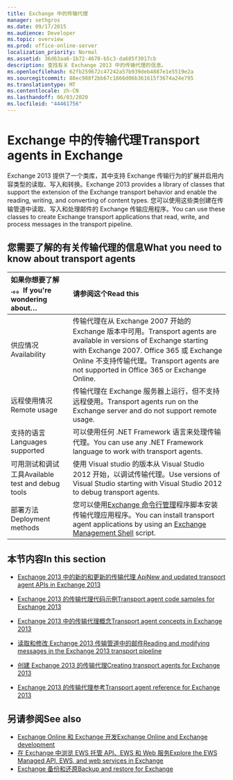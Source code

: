 ```yaml
---
title: Exchange 中的传输代理
manager: sethgros
ms.date: 09/17/2015
ms.audience: Developer
ms.topic: overview
ms.prod: office-online-server
localization_priority: Normal
ms.assetid: 36d63aa6-1b72-4670-b5c3-da685f3017cb
description: 查找有关 Exchange 2013 中的传输代理的信息。
ms.openlocfilehash: 62fb259672c47242a57b939deb4887e1e5519e2a
ms.sourcegitcommit: 88ec988f2bb67c1866d06b361615f3674a24e795
ms.translationtype: MT
ms.contentlocale: zh-CN
ms.lasthandoff: 06/03/2020
ms.locfileid: "44461756"
---
```

# <a name="transport-agents-in-exchange"></a><span data-ttu-id="eea8a-103">Exchange 中的传输代理</span><span class="sxs-lookup"><span data-stu-id="eea8a-103">Transport agents in Exchange</span></span>
  
<span data-ttu-id="eea8a-104">Exchange 2013 提供了一个类库，其中支持 Exchange 传输行为的扩展并启用内容类型的读取、写入和转换。</span><span class="sxs-lookup"><span data-stu-id="eea8a-104">Exchange 2013 provides a library of classes that support the extension of the Exchange transport behavior and enable the reading, writing, and converting of content types.</span></span> <span data-ttu-id="eea8a-105">您可以使用这些类创建在传输管道中读取、写入和处理邮件的 Exchange 传输应用程序。</span><span class="sxs-lookup"><span data-stu-id="eea8a-105">You can use these classes to create Exchange transport applications that read, write, and process messages in the transport pipeline.</span></span>
  
## <a name="what-you-need-to-know-about-transport-agents"></a><span data-ttu-id="eea8a-106">您需要了解的有关传输代理的信息</span><span class="sxs-lookup"><span data-stu-id="eea8a-106">What you need to know about transport agents</span></span>

|<span data-ttu-id="eea8a-107">如果你想要了解 .。。</span><span class="sxs-lookup"><span data-stu-id="eea8a-107">If you're wondering about…</span></span>|<span data-ttu-id="eea8a-108">请参阅这个</span><span class="sxs-lookup"><span data-stu-id="eea8a-108">Read this</span></span>|
|:-----|:-----|
|<span data-ttu-id="eea8a-109">供应情况</span><span class="sxs-lookup"><span data-stu-id="eea8a-109">Availability</span></span>  <br/> |<span data-ttu-id="eea8a-110">传输代理在从 Exchange 2007 开始的 Exchange 版本中可用。</span><span class="sxs-lookup"><span data-stu-id="eea8a-110">Transport agents are available in versions of Exchange starting with Exchange 2007.</span></span> <span data-ttu-id="eea8a-111">Office 365 或 Exchange Online 不支持传输代理。</span><span class="sxs-lookup"><span data-stu-id="eea8a-111">Transport agents are not supported in Office 365 or Exchange Online.</span></span>  <br/> |
|<span data-ttu-id="eea8a-112">远程使用情况</span><span class="sxs-lookup"><span data-stu-id="eea8a-112">Remote usage</span></span>  <br/> |<span data-ttu-id="eea8a-113">传输代理在 Exchange 服务器上运行，但不支持远程使用。</span><span class="sxs-lookup"><span data-stu-id="eea8a-113">Transport agents run on the Exchange server and do not support remote usage.</span></span>  <br/> |
|<span data-ttu-id="eea8a-114">支持的语言</span><span class="sxs-lookup"><span data-stu-id="eea8a-114">Languages supported</span></span>  <br/> |<span data-ttu-id="eea8a-115">可以使用任何 .NET Framework 语言来处理传输代理。</span><span class="sxs-lookup"><span data-stu-id="eea8a-115">You can use any .NET Framework language to work with transport agents.</span></span>  <br/> |
|<span data-ttu-id="eea8a-116">可用测试和调试工具</span><span class="sxs-lookup"><span data-stu-id="eea8a-116">Available test and debug tools</span></span>  <br/> |<span data-ttu-id="eea8a-117">使用 Visual studio 的版本从 Visual Studio 2012 开始，以调试传输代理。</span><span class="sxs-lookup"><span data-stu-id="eea8a-117">Use versions of Visual Studio starting with Visual Studio 2012 to debug transport agents.</span></span>  <br/> |
|<span data-ttu-id="eea8a-118">部署方法</span><span class="sxs-lookup"><span data-stu-id="eea8a-118">Deployment methods</span></span>  <br/> |<span data-ttu-id="eea8a-119">您可以使用[Exchange 命令行管理](../management/exchange-management-shell.md)程序脚本安装传输代理应用程序。</span><span class="sxs-lookup"><span data-stu-id="eea8a-119">You can install transport agent applications by using an [Exchange Management Shell](../management/exchange-management-shell.md) script.</span></span>  <br/> |
   
## <a name="in-this-section"></a><span data-ttu-id="eea8a-120">本节内容</span><span class="sxs-lookup"><span data-stu-id="eea8a-120">In this section</span></span>

- [<span data-ttu-id="eea8a-121">Exchange 2013 中的新的和更新的传输代理 Api</span><span class="sxs-lookup"><span data-stu-id="eea8a-121">New and updated transport agent APIs in Exchange 2013</span></span>](new-and-updated-transport-agent-apis-in-exchange-2013.md)
    
- [<span data-ttu-id="eea8a-122">Exchange 2013 的传输代理代码示例</span><span class="sxs-lookup"><span data-stu-id="eea8a-122">Transport agent code samples for Exchange 2013</span></span>](transport-agent-code-samples-for-exchange-2013.md)
    
- [<span data-ttu-id="eea8a-123">Exchange 2013 中的传输代理概念</span><span class="sxs-lookup"><span data-stu-id="eea8a-123">Transport agent concepts in Exchange 2013</span></span>](transport-agent-concepts-in-exchange-2013.md)
    
- [<span data-ttu-id="eea8a-124">读取和修改 Exchange 2013 传输管道中的邮件</span><span class="sxs-lookup"><span data-stu-id="eea8a-124">Reading and modifying messages in the Exchange 2013 transport pipeline</span></span>](reading-and-modifying-messages-in-the-exchange-2013-transport-pipeline.md)
    
- [<span data-ttu-id="eea8a-125">创建 Exchange 2013 的传输代理</span><span class="sxs-lookup"><span data-stu-id="eea8a-125">Creating transport agents for Exchange 2013</span></span>](creating-transport-agents-for-exchange-2013.md)
    
- [<span data-ttu-id="eea8a-126">Exchange 2013 的传输代理参考</span><span class="sxs-lookup"><span data-stu-id="eea8a-126">Transport agent reference for Exchange 2013</span></span>](transport-agent-reference-for-exchange-2013.md)
    
## <a name="see-also"></a><span data-ttu-id="eea8a-127">另请参阅</span><span class="sxs-lookup"><span data-stu-id="eea8a-127">See also</span></span>

- [<span data-ttu-id="eea8a-128">Exchange Online 和 Exchange 开发</span><span class="sxs-lookup"><span data-stu-id="eea8a-128">Exchange Online and Exchange development</span></span>](../exchange-server-development.md)    
- [<span data-ttu-id="eea8a-129">在 Exchange 中浏览 EWS 托管 API、EWS 和 Web 服务</span><span class="sxs-lookup"><span data-stu-id="eea8a-129">Explore the EWS Managed API, EWS, and web services in Exchange</span></span>](../exchange-web-services/explore-the-ews-managed-api-ews-and-web-services-in-exchange.md)   
- [<span data-ttu-id="eea8a-130">Exchange 备份和还原</span><span class="sxs-lookup"><span data-stu-id="eea8a-130">Backup and restore for Exchange</span></span>](../backup-restore/backup-and-restore-for-exchange-2013.md) 
    


